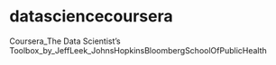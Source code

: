 # datasciencecoursera
Coursera_The Data Scientist’s Toolbox_by_JeffLeek_JohnsHopkinsBloombergSchoolOfPublicHealth
